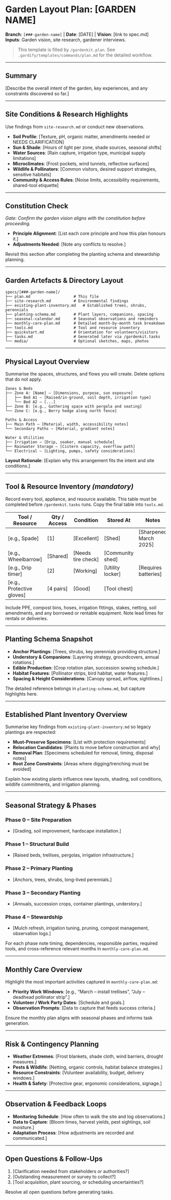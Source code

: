 # Garden Layout Plan: [GARDEN NAME]

**Branch**: `[###-garden-name]` | **Date**: [DATE] | **Vision**: [link to spec.md]  
**Inputs**: Garden vision, site research, gardener interviews.

> This template is filled by `/gardenkit.plan`. See `.gardify/templates/commands/plan.md` for the detailed workflow.

---

## Summary

[Describe the overall intent of the garden, key experiences, and any constraints discovered so far.]

---

## Site Conditions & Research Highlights

Use findings from `site-research.md` or conduct new observations.

- **Soil Profile**: [Texture, pH, organic matter, amendments needed or NEEDS CLARIFICATION]
- **Sun & Shade**: [Hours of light per zone, shade sources, seasonal shifts]
- **Water Sources**: [Rain capture, irrigation type, municipal supply limitations]
- **Microclimates**: [Frost pockets, wind tunnels, reflective surfaces]
- **Wildlife & Pollinators**: [Common visitors, desired support strategies, sensitive habitats]
- **Community & Access Rules**: [Noise limits, accessibility requirements, shared-tool etiquette]

---

## Constitution Check

*Gate: Confirm the garden vision aligns with the constitution before proceeding.*

- **Principle Alignment**: [List each core principle and how this plan honours it.]
- **Adjustments Needed**: [Note any conflicts to resolve.]

Revisit this section after completing the planting schema and stewardship planning.

---

## Garden Artefacts & Directory Layout

```
specs/[###-garden-name]/
├── plan.md                   # This file
├── site-research.md          # Environmental findings
├── existing-plant-inventory.md   # Established trees, shrubs, perennials
├── planting-schema.md        # Plant layers, companions, spacing
├── seasonal-calendar.md      # Seasonal observations and reminders
├── monthly-care-plan.md      # Detailed month-by-month task breakdown
├── tools.md                  # Tool and resource inventory
├── quickstart.md             # Orientation for volunteers/visitors
├── tasks.md                  # Generated later via /gardenkit.tasks
└── media/                    # Optional sketches, maps, photos
```

---

## Physical Layout Overview

Summarise the spaces, structures, and flows you will create. Delete options that do not apply.

```
Zones & Beds
├── Zone A: [Name] – [Dimensions, purpose, sun exposure]
│   ├── Bed A1 – [Raised/in-ground, soil depth, irrigation type]
│   └── Bed A2 – [...]
├── Zone B: [e.g., Gathering space with pergola and seating]
└── Zone C: [e.g., Berry hedge along north fence]

Paths & Access
├── Main Path – [Material, width, accessibility notes]
└── Secondary Paths – [Material, gradient notes]

Water & Utilities
├── Irrigation – [Drip, soaker, manual schedule]
├── Rainwater Storage – [Cistern capacity, overflow path]
└── Electrical – [Lighting, pumps, safety considerations]
```

**Layout Rationale**: [Explain why this arrangement fits the intent and site conditions.]

---

## Tool & Resource Inventory *(mandatory)*

Record every tool, appliance, and resource available. This table must be completed before `/gardenkit.tasks` runs. Copy the final table into `tools.md`.

| Tool / Resource | Qty / Access | Condition | Stored At | Notes |
|-----------------|--------------|-----------|-----------|-------|
| [e.g., Spade]   | [1]          | [Excellent] | [Shed]  | [Sharpened March 2025] |
| [e.g., Wheelbarrow] | [Shared] | [Needs tire check] | [Community shed] | |
| [e.g., Drip timer] | [2] | [Working] | [Utility locker] | [Requires batteries] |
| [e.g., Protective gloves] | [4 pairs] | [Good] | [Tool chest] | |

Include PPE, compost bins, hoses, irrigation fittings, stakes, netting, soil amendments, and any borrowed or rentable equipment. Note lead times for rentals or deliveries.

---

## Planting Schema Snapshot

- **Anchor Plantings**: [Trees, shrubs, key perennials providing structure.]
- **Understory & Companions**: [Layering strategy, groundcovers, annual rotations.]
- **Edible Production**: [Crop rotation plan, succession sowing schedule.]
- **Habitat Features**: [Pollinator strips, bird habitat, water features.]
- **Spacing & Height Considerations**: [Canopy spread, airflow, sightlines.]

The detailed reference belongs in `planting-schema.md`, but capture highlights here.

---

## Established Plant Inventory Overview

Summarise key findings from `existing-plant-inventory.md` so legacy plantings are respected:

- **Must-Preserve Specimens**: [List with protection requirements]
- **Relocation Candidates**: [Plants to move before construction and why]
- **Removal Plan**: [Specimens scheduled for removal, timing, disposal notes]
- **Root Zone Constraints**: [Areas where digging/trenching must be avoided]

Explain how existing plants influence new layouts, shading, soil conditions, wildlife commitments, and irrigation planning.

---

## Seasonal Strategy & Phases

### Phase 0 – Site Preparation
- [Grading, soil improvement, hardscape installation.]

### Phase 1 – Structural Build
- [Raised beds, trellises, pergolas, irrigation infrastructure.]

### Phase 2 – Primary Planting
- [Anchors, trees, shrubs, long-lived perennials.]

### Phase 3 – Secondary Planting
- [Annuals, succession crops, container plantings, understory.]

### Phase 4 – Stewardship
- [Mulch refresh, irrigation tuning, pruning, compost management, observation logs.]

For each phase note timing, dependencies, responsible parties, required tools, and cross-reference relevant months in `monthly-care-plan.md`.

---

## Monthly Care Overview

Highlight the most important activities captured in `monthly-care-plan.md`:

- **Priority Work Windows**: [e.g., “March – install trellises”, “July – deadhead pollinator strip”.]
- **Volunteer / Work Party Dates**: [Schedule and goals.]
- **Observation Prompts**: [Data to capture that feeds success criteria.]

Ensure the monthly plan aligns with seasonal phases and informs task generation.

---

## Risk & Contingency Planning

- **Weather Extremes**: [Frost blankets, shade cloth, wind barriers, drought measures.]
- **Pests & Wildlife**: [Netting, organic controls, habitat balance strategies.]
- **Resource Constraints**: [Volunteer availability, budget, delivery windows.]
- **Health & Safety**: [Protective gear, ergonomic considerations, signage.]

---

## Observation & Feedback Loops

- **Monitoring Schedule**: [How often to walk the site and log observations.]
- **Data to Capture**: [Bloom times, harvest yields, pest sightings, soil moisture.]
- **Adaptation Process**: [How adjustments are recorded and communicated.]

---

## Open Questions & Follow-Ups

1. [Clarification needed from stakeholders or authorities?]
2. [Outstanding measurement or survey to collect?]
3. [Tool acquisition, plant sourcing, or scheduling uncertainties?]

Resolve all open questions before generating tasks.
